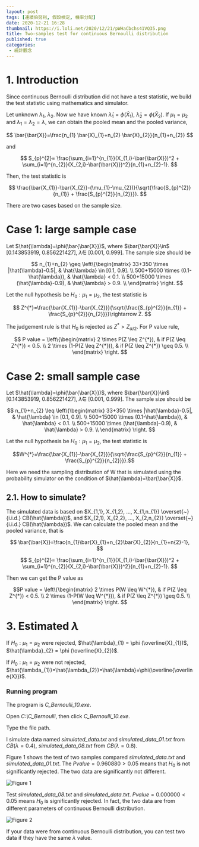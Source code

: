 ```yaml
---
layout: post
tags: [連續伯努利, 假設檢定, 機率分配]
date: 2020-12-21 16:28
thumbnail: https://i.loli.net/2020/12/21/pWHaCbchs41VQ35.png
title: Two-samples test for continuous Bernoulli distribution
published: true
categories:
 - 統計觀念
---
```


# 1. Introduction

Since continuous Bernoulli distribution did not have a test statistic, we build the test statistic using mathematics and simulator.

Let unknown $\lambda_{1}$, $\lambda_{2}$. Now we have known $\hat{\lambda}_{1} = \phi (\bar{X}_{1})$, $\hat{\lambda}_{2} = \phi (\bar{X}_{2})$. If $\mu_{1} = \mu_{2}$ and $\lambda_{1}=\lambda_{2}=\lambda$, we can obtain the pooled mean and the pooled variance,

$$
\bar{\bar{X}}=\frac{n_{1} \bar{X}_{1}+n_{2} \bar{X}_{2}}{n_{1}+n_{2}}
$$

and

$$
S_{p}^{2}= \frac{\sum_{i=1}^{n_{1}}(X_{1,i}-\bar{\bar{X}})^2 + \sum_{i=1}^{n_{2}}(X_{2,i}-\bar{\bar{X}})^2}{n_{1}+n_{2}-1}.
$$

Then, the test statistic is

$$
\frac{\bar{X_{1}}-\bar{X_{2}}-(\mu_{1}-\mu_{2})}{\sqrt{\frac{S_{p}^{2}}{n_{1}} + \frac{S_{p}^{2}}{n_{2}}}}.
$$

<!--more-->

There are two cases based on the sample size. 
# Case 1: large sample case

Let $\hat{\lambda}=\phi(\bar{\bar{X}})$, where $\bar{\bar{X}}\in$ [0.143853919, 0.856221427], $\hat{\lambda} \in$ [0.001, 0.999]. The sample size should be

$$
n_{1}+n_{2} \geq 
\left\{\begin{matrix}
33+350 \times |\hat{\lambda}-0.5|, & \hat{\lambda} \in [0.1, 0.9]. \\ 
500+15000 \times (0.1-\hat{\lambda}), & \hat{\lambda} < 0.1. \\
500+15000 \times (\hat{\lambda}-0.9), & \hat{\lambda} > 0.9. \\
\end{matrix} \right. 
$$

Let the null hypothesis be $H_{0}:\mu_{1}=\mu_{2}$, the test statistic is

$$
Z^{*}=\frac{\bar{X_{1}}-\bar{X_{2}}}{\sqrt{\frac{S_{p}^{2}}{n_{1}} + \frac{S_{p}^{2}}{n_{2}}}}\rightarrow Z.
$$
 
The judgement rule is that $H_{0}$ is rejected as $Z^{*} > Z_{\alpha /2}$. For P value rule, 
 
$$
P value =
\left\{\begin{matrix}
2 \times P(Z \leq Z^{*}), & if P(Z \leq Z^{*}) < 0.5. \\ 
2 \times (1-P(Z \leq Z^{*})), & if P(Z \leq Z^{*}) \geq 0.5. \\
\end{matrix} \right. 
$$

# Case 2: small sample case

Let $\hat{\lambda}=\phi(\bar{\bar{X}})$, where $\bar{\bar{X}}\in$ [0.143853919, 0.856221427], $\hat{\lambda} \in$ [0.001, 0.999]. The sample size should be

$$ n_{1}+n_{2} \leq 
\left\{\begin{matrix}
33+350 \times |\hat{\lambda}-0.5|, & \hat{\lambda} \in [0.1, 0.9]. \\ 
500+15000 \times (0.1-\hat{\lambda}), & \hat{\lambda} < 0.1. \\
500+15000 \times (\hat{\lambda}-0.9), & \hat{\lambda} > 0.9. \\
\end{matrix} \right. $$

Let the null hypothesis be $H_{0}:\mu_{1}=\mu_{2}$, the test statistic is

$$W^{*}=\frac{\bar{X_{1}}-\bar{X_{2}}}{\sqrt{\frac{S_{p}^{2}}{n_{1}} + \frac{S_{p}^{2}}{n_{2}}}}.$$
 
Here we need the sampling distribution of W that is simulated using the probability simulator on the condition of $\hat{\lambda}=\bar{\bar{X}}$. 
 
 ## 2.1. How to simulate?

The simulated data is based on $X_{1,1}, X_{1,2}, ..., X_{1,n_{1}} \overset{~}{i.i.d.} CB(\hat{\lambda})$, and $X_{2,1}, X_{2,2}, ..., X_{2,n_{2}} \overset{~}{i.i.d.} CB(\hat{\lambda})$. We can calculate the pooled mean and the pooled variance, that is
 
$$
\bar{\bar{X}}=\frac{n_{1}\bar{X}_{1}+n_{2}\bar{X}_{2}}{n_{1}+n{2}-1},
$$

$$
S_{p}^{2}= \frac{\sum_{i=1}^{n_{1}}(X_{1,i}-\bar{\bar{X}})^2 + \sum_{i=1}^{n_{2}}(X_{2,i}-\bar{\bar{X}})^2}{n_{1}+n_{2}-1}.
$$

 Then we can get the P value as
 
 $$P value =
 \left\{\begin{matrix}
2 \times P(W \leq W^{*}), & if P(Z \leq Z^{*}) < 0.5. \\ 
2 \times (1-P(W \leq W^{*})), & if P(Z \leq Z^{*}) \geq 0.5. \\
\end{matrix} \right. $$

# 3. Estimated $\lambda$

If $H_{0}: \mu_{1} = \mu_{2}$ were rejected, $\hat{\lambda}_{1} = \phi (\overline{X}_{1})$, $\hat{\lambda}_{2} = \phi (\overline{X}_{2})$.

If $H_{0}: \mu_{1} = \mu_{2}$ were not rejected, $\hat{\lambda_{1}}=\hat{\lambda_{2}}=\hat{\lambda}=\phi(\overline{\overline{X}})$.

### Running program

The program is *C_Bernoulli_10.exe*. 

Open *C:\C_Bernoulli*, then click *C_Bernoulli_10.exe*.

Type the file path. 

I simulate data named *simulated_data.txt* and *simulated_data_01.txt* from $CB(\lambda=0.4)$, *simulated_data_08.txt* from $CB(\lambda=0.8)$.

Figure 1 shows the test of two samples compared *simulated_data.txt* and *simulated_data_01.txt*. The $P value = 0.960880 > 0.05$ means that $H_{0}$ is not significantly rejected. The two data are significantly not different.

![Figure 1](https://i.loli.net/2020/12/21/Za7WRYXfqVNBtry.png)

Test *simulated_data_08.txt* and *simulated_data.txt*. $P value = 0.000000 < 0.05$ means $H_{0}$ is significantly rejected. In fact, the two data are from different parameters of continuous Bernoulli distribution.

![Figure 2](https://i.loli.net/2020/12/21/pWHaCbchs41VQ35.png)

If your data were from continuous Bernoulli distribution, you can test two data if they have the same $\lambda$ value.


 
